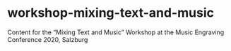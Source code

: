 # workshop-mixing-text-and-music
Content for the “Mixing Text and Music” Workshop at the Music Engraving Conference 2020, Salzburg
